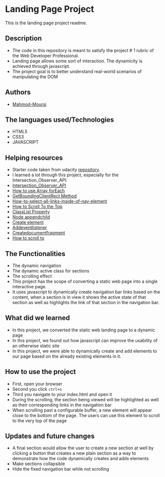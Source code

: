 # Landing Page Project

This is the landing page project readme.

## Description

- The code in this repository is meant to satisfy the project # 1 rubric of the Web Developer Professional.
- Landing page allows some sort of interaction. The dynamicity is achieved through javascript.
- The project goal is to better understand real-world scenarios of manipulating the DOM

## Authors

- [Mahmod-Moursi](https://github.com/Mahmod-Moursi)

## The languages used/Technologies

- HTML5
- CSS3
- JAVASCRIPT

## Helping resources

- Starter code taken from udacity [repository](https://github.com/udacity/fend/tree/refresh-2019/projects/landing-page).
- I learned a lot through this project, especially for the Intersection_Observer_API:
- [Intersection_Observer_API](https://developer.mozilla.org/en-US/docs/Web/API/Intersection_Observer_API)
- [How to use Array forEach](https://developer.mozilla.org/en-US/docs/Web/JavaScript/Reference/Global_Objects/Array/forEach)
- [GetBoundingClientRect Method](https://developer.mozilla.org/en-US/docs/Web/API/Element/getBoundingClientRect)
- [How-to-select-all-links-inside-of-nav-element](https://stackoverflow.com/questions/41085068/how-to-select-all-links-inside-of-nav-element)
- [How to Scroll To the Top](https://www.w3schools.com/howto/howto_js_scroll_to_top.asp)
- [ClassList Property](https://www.w3schools.com/jsref/prop_element_classlist.asp)
- [Node appendchild](https://www.w3schools.com/jsref/met_node_appendchild.asp)
- [Create element](https://www.w3schools.com/jsref/met_document_createelement.asp)
- [Addeventlistener](https://www.w3schools.com/jsref/met_element_addeventlistener.asp)
- [Createdocumentfragment](https://www.w3schools.com/JSREF/met_document_createdocumentfragment.asp)
- [How to scroll to](https://www.w3schools.com/jsref/met_win_scrollto.asp)

## The Functionalities

- The dynamic navigation
- The dynamic active class for sections
- The scrolling effect
- This project has the scope of converting a static web page into a single interactive page.
- It uses javascript to dynamically create navigation bar links based on the content, when a section is in view it shows the active state of that section as well as highlights the link of that section in the navigation bar.

## What did we learned

- In this project, we converted the static web landing page to a dynamic page
- In this project, we found out how javascript can improve the usability of an otherwise static site
- In this project, we were able to dynamically create and add elements to our page based on the already existing elements in it.

## How to use the project

- First, open your browser
- Second you click `ctrl+o`
- Third you navigate to your index.html and open it
- During the scrolling, the section being viewed will be highlighted as well as their corresponding links in the navigation bar
- When scrolling past a configurable buffer, a new element will appear close to the bottom of the page. The users can use this element to scroll to the very top of the page

## Updates and future changes

- A final section would allow the user to create a new section at well by clicking a button that creates a new plain section as a way to demonstrate how the code dynamically creates and adds elements
- Make sections collapsible
- Hide the fixed navigation bar while not scrolling
